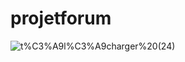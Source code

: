 # projetforum
![t%C3%A9l%C3%A9charger%20(24)](https://github.com/totoro65/projetforum/blob/main/t%C3%A9l%C3%A9charger%20(24).jpg?raw=true)
